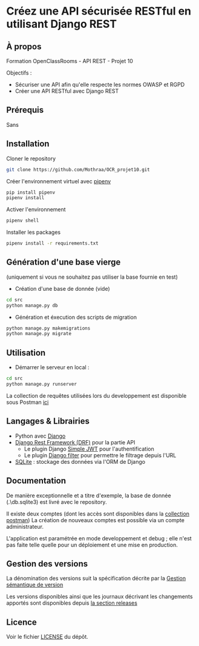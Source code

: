 # Créez une API sécurisée RESTful en utilisant Django REST

## À propos

Formation OpenClassRooms - API REST - Projet 10

Objectifs :

- Sécuriser une API afin qu'elle respecte les normes OWASP et RGPD
- Créer une API RESTful avec Django REST

## Prérequis

Sans

## Installation

Cloner le repository

```bash
git clone https://github.com/Mothraa/OCR_projet10.git
```

Créer l'environnement virtuel avec [pipenv](https://pipenv.pypa.io/en/latest/)

```bash
pip install pipenv
pipenv install
```

Activer l'environnement

```bash
pipenv shell
```

Installer les packages

```bash
pipenv install -r requirements.txt
```

## Génération d'une base vierge

(uniquement si vous ne souhaitez pas utiliser la base fournie en test)

- Création d'une base de donnée (vide)

```bash
cd src
python manage.py db
```

- Génération et éxecution des scripts de migration

```bash
python manage.py makemigrations
python manage.py migrate
```

## Utilisation

- Démarrer le serveur en local :

```bash
cd src
python manage.py runserver
```

La collection de requêtes utilisées lors du developpement est disponible sous Postman [ici](https://www.postman.com/mothraa/shared-workspace/overview/)

## Langages & Librairies

- Python avec [Django](https://www.djangoproject.com/)
- [Django Rest Framework (DRF)](https://www.django-rest-framework.org/) pour la partie API
  - Le plugin Django [Simple JWT](https://django-rest-framework-simplejwt.readthedocs.io/en/latest/) pour l'authentification
  - Le plugin [Django filter](https://pypi.org/project/django-filter/) pour permettre le filtrage depuis l'URL
- [SQLite](https://www.sqlite.org/) : stockage des données via l'ORM de Django

## Documentation

De manière exceptionnelle et a titre d'exemple, la base de donnée (.\db.sqlite3) est livré avec le repository.

Il existe deux comptes (dont les accès sont disponibles dans la [collection postman](https://www.postman.com/mothraa/shared-workspace/overview/))
La création de nouveaux comptes est possible via un compte administrateur.

L'application est paramétrée en mode developpement et debug ; elle n'est pas faite telle quelle pour un déploiement et une mise en production.

## Gestion des versions

La dénomination des versions suit la spécification décrite par la [Gestion sémantique de version](https://semver.org/lang/fr/)

Les versions disponibles ainsi que les journaux décrivant les changements apportés sont disponibles depuis [la section releases](https://github.com/Mothraa/OCR_projet10/releases)

## Licence

Voir le fichier [LICENSE](./LICENSE.md) du dépôt.
